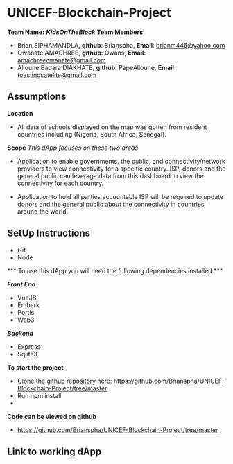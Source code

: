 # UNICEF-Blockchain-Project

**Team Name:** ***KidsOnTheBlock***
**Team Members:**
- Brian SIPHAMANDLA, **github**: Brianspha, **Email**: brianm445@yahoo.com
- Owanate AMACHREE, **github**: Owans, **Email**: amachreeowanate@gmail.com
- Alioune Badara DIAKHATE, **github**: PapeAlioune, **Email**: toastingsatelite@gmail.com

## Assumptions
**Location**
- All data of schools displayed on the map was gotten from resident countries including (Nigeria, South Africa, Senegal).

**Scope**
*This dApp focuses on these two areas*

- Application to enable governments, the public, and connectivity/network providers to view connectivity for a specific country. ISP, donors and the general public can leverage data from this dashboard to view the connectivity for each country.

- Application to hold all parties accountable
ISP will be required to update donors and the general public about the connectivity in countries around the world.

## SetUp Instructions
- Git
- Node

*** To use this dApp you will need the following dependencies installed ***

***Front End***
- VueJS
- Embark
- Portis
- Web3

***Backend***
- Express
- Sqlite3

**To start the project**
- Clone the github repository here: https://github.com/Brianspha/UNICEF-Blockchain-Project/tree/master
- Run npm install
- 

**Code can be viewed on github**
- https://github.com/Brianspha/UNICEF-Blockchain-Project/tree/master

**Link to working dApp**
- 